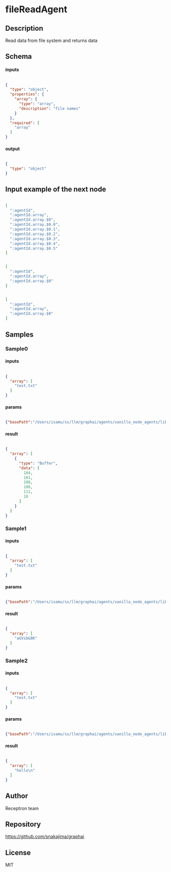 # fileReadAgent

## Description

Read data from file system and returns data

## Schema

#### inputs

```json

{
  "type": "object",
  "properties": {
    "array": {
      "type": "array",
      "description": "file names"
    }
  },
  "required": [
    "array"
  ]
}

````

#### output

```json

{
  "type": "object"
}

````

## Input example of the next node

```json

[
  ":agentId",
  ":agentId.array",
  ":agentId.array.$0",
  ":agentId.array.$0.0",
  ":agentId.array.$0.1",
  ":agentId.array.$0.2",
  ":agentId.array.$0.3",
  ":agentId.array.$0.4",
  ":agentId.array.$0.5"
]

````
```json

[
  ":agentId",
  ":agentId.array",
  ":agentId.array.$0"
]

````
```json

[
  ":agentId",
  ":agentId.array",
  ":agentId.array.$0"
]

````

## Samples

### Sample0

#### inputs

```json

{
  "array": [
    "test.txt"
  ]
}

````

#### params

```json

{"basePath":"/Users/isamu/ss/llm/graphai/agents/vanilla_node_agents/lib/../../tests/files/"}

````

#### result

```json

{
  "array": [
    {
      "type": "Buffer",
      "data": [
        104,
        101,
        108,
        108,
        111,
        10
      ]
    }
  ]
}

````
### Sample1

#### inputs

```json

{
  "array": [
    "test.txt"
  ]
}

````

#### params

```json

{"basePath":"/Users/isamu/ss/llm/graphai/agents/vanilla_node_agents/lib/../../tests/files/","outputType":"base64"}

````

#### result

```json

{
  "array": [
    "aGVsbG8K"
  ]
}

````
### Sample2

#### inputs

```json

{
  "array": [
    "test.txt"
  ]
}

````

#### params

```json

{"basePath":"/Users/isamu/ss/llm/graphai/agents/vanilla_node_agents/lib/../../tests/files/","outputType":"text"}

````

#### result

```json

{
  "array": [
    "hello\n"
  ]
}

````

## Author

Receptron team

## Repository

https://github.com/snakajima/graphai

## License

MIT


